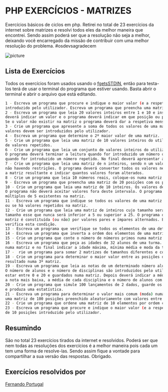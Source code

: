 # PHP EXERCÍCIOS - MATRIZES
Exercícios básicos de ciclos em php. Retirei no total de 23 exercícios da internet sobre matrizes e resolvi todos eles da melhor maneira que encontrei. Sendo assim poderá ser que a resolução não seja a melhor, deixando você encarregado da missão de contribuir com uma melhor resolução do problema. #osdevsagradecem

![picture](https://fernandoportugal.com/img/php.png)

## Lista de Exercícios



Todos os exercícios foram usados usando o [fgetsSTDIN](https://www.geeksforgeeks.org/fgets-gets-c-language/), então para testa-los terá de usar o terminal do programa que estiver usando. Basta abrir o terminal e abrir o arquivo que está editando.

```bash
1 - Escreva um programa que procure e indique o maior valor (e a respetiva posição) de uma matriz de 10 posições
introduzido pelo utilizador. Escreva um programa que preencha uma matriz de 100 posições com os primeiros 100 números pares.
2 - Escreva um programa que leia 20 valores inteiros entre 1 e 10 e insira-os numa matriz. Depois, o utilizador
deverá indicar um valor e o programa deverá indicar em que posição ou posições onde se en contra esse mesmo valor. 
Se o valor não existir na matriz o programa deverá dar a respetiva mensagem.
3 - Crie um programa que apresente a soma de todos os valores de uma matriz de inteiros de 10 posições. Os 
valores devem ser introduzidos pelo utilizador.
4 - Escreva um programa que determine o 2º maior valor de uma matriz.
5 - Crie um programa que leia uma matriz de 10 valores inteiros do utilizador, não permitindo a introdução 
de valores repetidos.
6 - Crie um programa que leia um conjunto de valores inteiros do utilizador e os coloque numa matriz. 
O programa deverá terminar a leitura quando for introduzido um número que já exista na matriz, ou seja, 
quando for introduzido um número repetido. No final deverá apresentar a matriz.
7 - Crie um programa que leia uma matriz de n inteiros, sendo n um valor introduzido pelo utilizador, 
não havendo restrições. O programa deverá converter todos os valores negativos da matriz para 0, imprimir 
a matriz resultante e indicar quantos valores foram alterados.
8 - Crie um programa que leia 10 números reais, coloque-os numa matriz e calcule a sua média.
9 - Escreva um programa que preencha uma matriz de 20 posições com os primeiros 20 números primos.
10 - Crie um programa que leia uma matriz de 10 inteiros. Os valores deverão estar no intervalo [0,100]. 
O programa não deverá aceitar valores fora deste intervalo. O programa deverá indicar a soma dos inteiros 
múltiplos de 5 existentes na matriz.
11 - Escreva um programa que indique se todos os valores de uma matriz são iguais, se são todos diferentes, 
ou se há valores repetidos na matriz.
12 - Crie um programa que leia uma matriz de inteiros cujo tamanho será introduzido pelo utilizador, 
tamanho esse que nunca será inferior a 5 ou superior a 25. O programa deverá indicar ao utilizador se a 
matriz é constituída (ou não) por valores pares e ímpares alternados. Exemplo: A matriz [1,2,5,6,3,2] 
verifica esta condição.
13 - Escreva um programa que verifique se todos os elementos de uma determinada matriz existem noutra matriz.
14 - Escreva um programa que inverta a ordem dos elementos de uma matriz de inteiros.
15 - Crie um programa que conte o número de números primos numa matriz de inteiros.
16 - Escreva um programa que peça as idades de 32 alunos de uma turma. O programa deve guardar estes valores 
numa matriz e no final indicar a idade máxima, mínima média e moda da turma.
17 -  rie um programa para somar 2 matrizes de tamanhos diferentes e colocar o resultado numa 3º matriz.
18 - Crie um programa para determinar o maior valor entre as posições de duas matrizes e colocar o 
resultado numa 3º matriz.
19 - Escreva um programa que leia as notas de um determinado número alunos a um conjunto de disciplinas. 
O número de alunos e o número de disciplinas são introduzidos pelo utilizador. Os valores das notas deverão 
estar entre 0 e 20 e guardados numa matriz. Depois deverá indicar a média de cada aluno, a nota mais alta, 
a nota mais baixa, a média de cada disciplina e o número de alunos com média superior a 9,5.
20 - Crie um programa que simule 100 lançamentos de 2 dados, guarde os resultados em matrizes 
e produza uma estatística.
21 - Escreva um programa para determinar o valor mais comum (moda) numa matriz de inteiros. Teste com 
uma matriz de 100 posições preenchido aleatoriamente com valores entre 0 e 10.
22 - Crie um programa que ordene uma matriz de 10 elementos por ordem crescente e decrescente.
23 - Escreva um programa que procure e indique o maior valor (e a respectiva posição) de uma matriz 
de 10 posições introduzido pelo utilizador.
```


## Resumindo
São no total 23 exercícios tirados da internet e resolvidos. Poderá ser que nem todas as resoluções dos exercícios é a melhor maneira pois cada um tem uma forma de resolve-las. Sendo assim fique a vontade para compartilhar a sua versão das respostas. Obrigado.

## Exercícios resolvidos por
[Fernando Portugal](https://www.fernandoportugal.com)